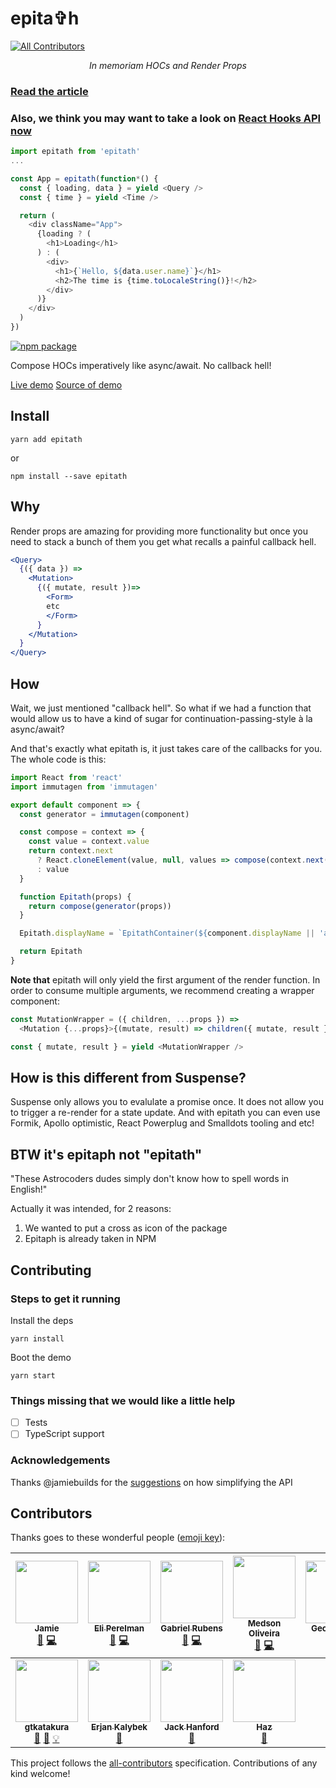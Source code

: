 # epita✞h
[![All Contributors](https://img.shields.io/badge/all_contributors-11-orange.svg?style=flat-square)](#contributors)

<p align="center">
  <i>In memoriam HOCs and Render Props</i>
</p>

### [Read the article](https://medium.com/p/9f76dd911f9e)

### Also, we think you may want to take a look on [React Hooks API now](https://reactjs.org/docs/hooks-intro.html)

```js
import epitath from 'epitath'
...

const App = epitath(function*() {
  const { loading, data } = yield <Query />
  const { time } = yield <Time />

  return (
    <div className="App">
      {loading ? (
        <h1>Loading</h1>
      ) : (
        <div>
          <h1>{`Hello, ${data.user.name}`}</h1>
          <h2>The time is {time.toLocaleString()}!</h2>
        </div>
      )}
    </div>
  )
})
```

[![npm package][npm-badge]][npm]

Compose HOCs imperatively like async/await. No callback hell!

[Live demo](http://astrocoders.com/epitath)
[Source of demo](https://github.com/Astrocoders/epitath/blob/master/demo/src/index.js#L42)

[npm-badge]: https://img.shields.io/npm/v/npm-package.svg?style=flat-square
[npm]: https://www.npmjs.org/package/npm-package

## Install

```
yarn add epitath
```
or
```
npm install --save epitath
```

## Why
Render props are amazing for providing more functionality but once you need to stack a bunch of them you get what recalls a painful callback hell.

```jsx
<Query>
  {({ data }) =>
    <Mutation>
      {({ mutate, result })=>
        <Form>
        etc
        </Form>
      }
    </Mutation>
  }
</Query>
```

## How

Wait, we just mentioned "callback hell". So what if we had a function that would allow us to have a kind of sugar for continuation-passing-style à la async/await?

And that's exactly what epitath is, it just takes care of the callbacks for you.
The whole code is this:

```js
import React from 'react'
import immutagen from 'immutagen'

export default component => {
  const generator = immutagen(component)

  const compose = context => {
    const value = context.value
    return context.next
      ? React.cloneElement(value, null, values => compose(context.next(values)))
      : value
  }

  function Epitath(props) {
    return compose(generator(props))
  }

  Epitath.displayName = `EpitathContainer(${component.displayName || 'anonymous'})`

  return Epitath
}
```

**Note that** epitath will only yield the first argument of the render function. In order to consume multiple arguments, we recommend creating a wrapper component:

```js
const MutationWrapper = ({ children, ...props }) =>
  <Mutation {...props}>{(mutate, result) => children({ mutate, result })}</Mutation>

const { mutate, result } = yield <MutationWrapper />
```

## How is this different from Suspense?

Suspense only allows you to evalulate a promise once. It does not allow you to trigger a re-render for a state update.
And with epitath you can even use Formik, Apollo optimistic, React Powerplug and Smalldots tooling and etc!

## BTW it's epitaph not "epitath"

"These Astrocoders dudes simply don't know how to spell words in English!" 

Actually it was intended, for 2 reasons:

1. We wanted to put a cross as icon of the package
2. Epitaph is already taken in NPM


## Contributing

### Steps to get it running

Install the deps
```
yarn install
```

Boot the demo
```
yarn start
```

### Things missing that we would like a little help

- [ ] Tests
- [ ] TypeScript support

### Acknowledgements 

Thanks @jamiebuilds for the [suggestions](https://github.com/Astrocoders/epitath/issues/1) on how simplifying the API

## Contributors

Thanks goes to these wonderful people ([emoji key](https://github.com/kentcdodds/all-contributors#emoji-key)):

<!-- ALL-CONTRIBUTORS-LIST:START - Do not remove or modify this section -->
<!-- prettier-ignore -->
| [<img src="https://avatars0.githubusercontent.com/u/952783?v=4" width="100px;"/><br /><sub><b>Jamie</b></sub>](https://jamie.build/)<br />[🤔](#ideas-jamiebuilds "Ideas, Planning, & Feedback") [💻](https://github.com/Astrocoders/epitath/commits?author=jamiebuilds "Code") | [<img src="https://avatars0.githubusercontent.com/u/285899?v=4" width="100px;"/><br /><sub><b>Eli Perelman</b></sub>](http://eliperelman.com)<br />[🤔](#ideas-eliperelman "Ideas, Planning, & Feedback") [💻](https://github.com/Astrocoders/epitath/commits?author=eliperelman "Code") | [<img src="https://avatars0.githubusercontent.com/u/1283200?v=4" width="100px;"/><br /><sub><b>Gabriel Rubens</b></sub>](https://medium.com/@_gabrielrubens)<br />[🤔](#ideas-grsabreu "Ideas, Planning, & Feedback") [💻](https://github.com/Astrocoders/epitath/commits?author=grsabreu "Code") | [<img src="https://avatars0.githubusercontent.com/u/17956325?v=4" width="100px;"/><br /><sub><b>Medson Oliveira</b></sub>](https://github.com/medson10)<br />[🤔](#ideas-medson10 "Ideas, Planning, & Feedback") [💻](https://github.com/Astrocoders/epitath/commits?author=medson10 "Code") | [<img src="https://avatars0.githubusercontent.com/u/16995184?v=4" width="100px;"/><br /><sub><b>George Lima</b></sub>](https://github.com/georgelima)<br />[🤔](#ideas-georgelima "Ideas, Planning, & Feedback") [💻](https://github.com/Astrocoders/epitath/commits?author=georgelima "Code") | [<img src="https://avatars0.githubusercontent.com/u/8146889?v=4" width="100px;"/><br /><sub><b>Eliabe Júnior</b></sub>](http://eliabejr.com)<br />[💻](https://github.com/Astrocoders/epitath/commits?author=eliabejr "Code") [🎨](#design-eliabejr "Design") | [<img src="https://avatars3.githubusercontent.com/u/4806269?v=4" width="100px;"/><br /><sub><b>Guilherme Decampo</b></sub>](https://astrocoders.com)<br />[🤔](#ideas-guilhermedecampo "Ideas, Planning, & Feedback") |
| :---: | :---: | :---: | :---: | :---: | :---: | :---: |
| [<img src="https://avatars0.githubusercontent.com/u/8618687?v=4" width="100px;"/><br /><sub><b>gtkatakura</b></sub>](https://github.com/gtkatakura)<br />[🤔](#ideas-gtkatakura "Ideas, Planning, & Feedback") [💬](#question-gtkatakura "Answering Questions") [💡](#example-gtkatakura "Examples") | [<img src="https://avatars0.githubusercontent.com/u/4899432?v=4" width="100px;"/><br /><sub><b>Erjan Kalybek</b></sub>](https://mssg.me/emx)<br />[📖](https://github.com/Astrocoders/epitath/commits?author=erjanmx "Documentation") | [<img src="https://avatars1.githubusercontent.com/u/2148168?v=4" width="100px;"/><br /><sub><b>Jack Hanford</b></sub>](http://jackhanford.com/)<br />[📖](https://github.com/Astrocoders/epitath/commits?author=hanford "Documentation") | [<img src="https://avatars3.githubusercontent.com/u/3068563?v=4" width="100px;"/><br /><sub><b>Haz</b></sub>](https://twitter.com/diegohaz)<br />[📖](https://github.com/Astrocoders/epitath/commits?author=diegohaz "Documentation") |
<!-- ALL-CONTRIBUTORS-LIST:END -->

This project follows the [all-contributors](https://github.com/kentcdodds/all-contributors) specification. Contributions of any kind welcome!
